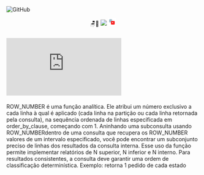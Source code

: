  
 ![GitHub](https://img.shields.io/github/license/LeandrodSouza/PLSQL)
 <p align="center">
 🪑🎲
 <img src="http://img.shields.io/static/v1?label=STATUS&message=Learning%20Ever&color=GREEN&style=for-the-badge"/>
 <img src="AppDev_plsql_detailed.svg" width="4%"/>
 </p>


###  ![ROW_NUMBER](https://github.com/LeandrodSouza/LeandrodSouza/PLSQL/ROWNUMBER.SQL)
ROW_NUMBER é uma função analítica. Ele atribui um número exclusivo a cada linha à qual é aplicado (cada linha na partição ou cada linha retornada pela consulta), na sequência ordenada de linhas especificada em order_by_clause, começando com 1.
Aninhando uma subconsulta usando ROW_NUMBERdentro de uma consulta que recupera os ROW_NUMBER valores de um intervalo especificado, você pode encontrar um subconjunto preciso de linhas dos resultados da consulta interna. Esse uso da função permite implementar relatórios de N superior, N inferior e N interno. Para resultados consistentes, a consulta deve garantir uma ordem de classificação determinística.
Exemplo: retorna 1 pedido de cada estado